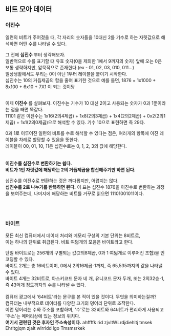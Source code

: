 ## 비트 모아 데이터

### 이진수

일련의 비트가 주어졌을 때, 각 자리의 숫자들을 10대신 2를 기수로 하는 자릿값으로 해석하면 어떤 수를 나타낼 수 있다.

그 전에 **십진수** 부터 생각해보자.<br>
일반적으로 수를 표기할 떄 유효 숫자(0을 제외한 1에서 9까지의 숫자) 앞에 오는 0은 보통 생략하지만, 암묵적으로 존재한다.(ex - 01, 02, 03, 010, 011...)<br>
일상생활에서도 우리는 0이 아닌 1부터 레이블을 붙이기 시작한다.<br>
십진수는 10의 거듭제곰의 합을 줄여 표기한 것으로
예를 들면, 1876 = 1x1000 + 8x100 + 6x10 + 7X1 이 되는 것이당
<br>
<br>

이제 **이진수** 를 살펴보자.
이진수는 기수가 10 대신 2이고 사용되는 숫자가 0과 1뿐이라는 점을 빼면 똑같다.<br>
11101 같은 이진수는 1x16(2의4제곱) + 1x8(2의3제곱) + 1x4(2의2제곱) + 0x2(2의1제곱) + 1x1(2의0제곱)으로 해석할 수 있다. 기수 10으로 표현하면 즉 29다.

0과 1로 이루어진 일련의 비트를 수로 해석할 수 있다는 점은, 여러개의 항목에 이진 레이블을 차례로 할당할 수 있음을 뜻한다.<br>
레이블이 00, 01, 10, 11은 십진수로는 0, 1, 2, 3의 값에 해당한다.<br>
<br>
<br>
**이진수를 십진수로 변환하기는 쉽다. <br>
비트가 1인 자릿값에 해당하는 2의 거듭제곱을 합산해주기만 하면 된다.**

십진수를 이진수로 변환하는 것은 까다롭지만, 어렵지는 않다. <br>
**십진수를 2로 나누기를 반복하면 된다.**
이 표는 십진수 1876을 이진수로 변환하는 과정을 보여주는데, 나머지에 해당하는 비트를 거꾸로 읽으면 11101001011이다.

<br>
<br>

### 바이트

모든 최신 컴퓨터에서 데이터 처리와 메모리 구성의 기본 단위는 8비트로, <br> 이는 하나의 단위로 취급된다. 비트 여덟개의 모음은 바이트라고 한다.
<br>

단일 바이트로는 256개의 구별되는 값(2의8제곱, 0과 1 여덟개로 이루어진 조합)을 인코딩할 수 있다.<br>
바이트 2개는 총 16비트이며, 0에서 2의16제곱-1까지, 즉 65,535까지의 값을 나타낼 수 있다.<br>
바이트 4개는 32비트로, 아스키코드 문자 네 개, 유니코드 문자 두개, 또는 2의32승-1, 즉 43억개 정도까지의 수를 나타낼 수 있다.<br>
<br>
컴퓨터 광고에서 '64비트'라는 문구를 본 적이 있을 것이다. 무엇을 의미하는걸까?<br>
컴퓨터는 내부적으로 데이터를 다양한 크기의 덩어리 단위로 조작한다.<br>
이런 덩어리는 수와 주소를 포함하며, '수'로는 32비트와 64비트가 편리하게 사용되고 '주소'는 메머리상에 있는 정보의 위치다.<br>
**여기서 관련된 것은 후자인 주소속성이다.**
ahffffk rid zjvltWLrdjdiehltj tmsek
Ehrltgjqm zjalt wlrrldd lgo Tmsmsrkek
